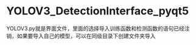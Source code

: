 # YOLOV3_DetectionInterface_pyqt5
YOLOV3.py就是界面文件，里面的选择导入训练函数和检测函数的语句已经注销，如果要导入自己的模型，可以在同级目录下创建文件夹导入
